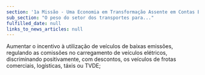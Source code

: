 ```yaml
---
section: '1a Missão - Uma Economia em Transformação Assente em Contas Equilibradas'
sub_section: "O peso do setor dos transportes para..."
fulfilled_date: null
links_to_news_articles: null
---
```


Aumentar o incentivo à utilização de veículos de baixas emissões, regulando as comissões no carregamento de veículos elétricos, discriminando positivamente, com descontos, os veículos de frotas comerciais, logísticas, táxis ou TVDE;